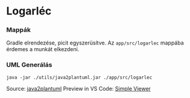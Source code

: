 # Logarléc

### Mappák
Gradle elrendezése, picit egyszerüsítve. Az `app/src/logarlec` mappába érdemes a munkát elkezdeni.

### UML Generálás 
```
java -jar ./utils/java2plantuml.jar ./app/src/logarlec
```
Source: [java2plantuml](https://github.com/mirajp1/java2plantuml)
Preview in VS Code: [Simple Viewer](https://marketplace.visualstudio.com/items?itemName=well-ar.plantuml)